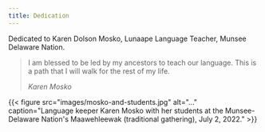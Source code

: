 ```yaml
---
title: Dedication
---
```


Dedicated to Karen Dolson Mosko, Lunaape Language Teacher, Munsee Delaware Nation.

> I am blessed to be led by my ancestors to teach our language. This is a path that I will walk for the rest of my life.
>
> <cite>Karen Mosko</cite>

{{< figure src="images/mosko-and-students.jpg" alt="..." caption="Language keeper Karen Mosko with her students at the Munsee-Delaware Nation's Maawehleewak (traditional gathering), July 2, 2022." >}}
